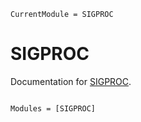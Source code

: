 ```@meta
CurrentModule = SIGPROC
```

# SIGPROC

Documentation for [SIGPROC](https://github.com/kiranshila/SIGPROC.jl).

```@index
```

```@autodocs
Modules = [SIGPROC]
```
